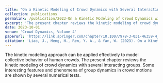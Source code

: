 ```yaml
---
title: "On a Kinetic Modeling of Crowd Dynamics with Several Interacting Groups"
collection: publications
permalink: /publication/2023-On a Kinetic Modeling of Crowd Dynamics with Several Interacting Groups
excerpt: 'The present chapter reviews the kinetic modeling of crowd dynamics with several interacting groups.'
date: 2023-10-01
venue: 'Crowd Dynamics, Volume 4'
paperurl: 'https://link.springer.com/chapter/10.1007/978-3-031-46359-4_8'
citation: 'Liao, J., Meng, H., Ren, Y. A., & Yan, W. (2023). On a Kinetic Modeling of Crowd Dynamics with Several Interacting Groups. Crowd Dynamics, Volume 4: Analytics and Human Factors in Crowd Modeling, 201-222.'
---
```


The kinetic modeling approach can be applied effectively to model collective behavior of human crowds. The present chapter reviews the kinetic modeling of crowd dynamics with several interacting groups. Some interesting features and phenomena of group dynamics in crowd motions are shown by several numerical tests.
